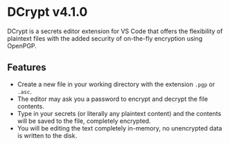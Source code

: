 # DCrypt v4.1.0

DCrypt is a secrets editor extension for VS Code that offers the flexibility of plaintext files with the added security of on-the-fly encryption using OpenPGP.

## Features

- Create a new file in your working directory with the extension `.pgp` or `.asc`.
- The editor may ask you a password to encrypt and decrypt the file contents.
- Type in your secrets (or literally any plaintext content) and the contents will be saved to the file, completely encrypted.
- You will be editing the text completely in-memory, no unencrypted data is written to the disk.
